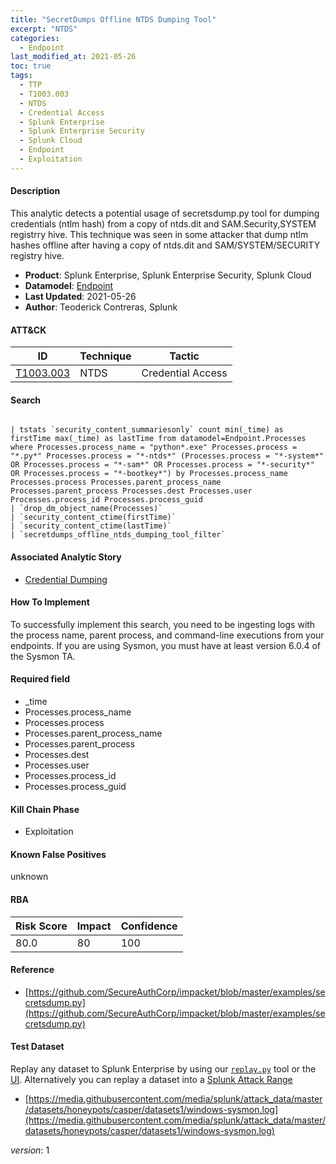 ```yaml
---
title: "SecretDumps Offline NTDS Dumping Tool"
excerpt: "NTDS"
categories:
  - Endpoint
last_modified_at: 2021-05-26
toc: true
tags:
  - TTP
  - T1003.003
  - NTDS
  - Credential Access
  - Splunk Enterprise
  - Splunk Enterprise Security
  - Splunk Cloud
  - Endpoint
  - Exploitation
---
```




#### Description

This analytic detects a potential usage of secretsdump.py tool for dumping credentials (ntlm hash) from a copy of ntds.dit and SAM.Security,SYSTEM registrry hive. This technique was seen in some attacker that dump ntlm hashes offline after having a copy of ntds.dit and SAM/SYSTEM/SECURITY registry hive.

- **Product**: Splunk Enterprise, Splunk Enterprise Security, Splunk Cloud
- **Datamodel**: [Endpoint](https://docs.splunk.com/Documentation/CIM/latest/User/Endpoint)
- **Last Updated**: 2021-05-26
- **Author**: Teoderick Contreras, Splunk


#### ATT&CK

| ID          | Technique   | Tactic       |
| ----------- | ----------- |--------------|
| [T1003.003](https://attack.mitre.org/techniques/T1003/003/) | NTDS | Credential Access |


#### Search

```

| tstats `security_content_summariesonly` count min(_time) as firstTime max(_time) as lastTime from datamodel=Endpoint.Processes where Processes.process_name = "python*.exe" Processes.process = "*.py*" Processes.process = "*-ntds*" (Processes.process = "*-system*" OR Processes.process = "*-sam*" OR Processes.process = "*-security*" OR Processes.process = "*-bootkey*") by Processes.process_name Processes.process Processes.parent_process_name Processes.parent_process Processes.dest Processes.user Processes.process_id Processes.process_guid 
| `drop_dm_object_name(Processes)` 
| `security_content_ctime(firstTime)` 
| `security_content_ctime(lastTime)` 
| `secretdumps_offline_ntds_dumping_tool_filter`
```

#### Associated Analytic Story
* [Credential Dumping](_stories/credential_dumping)


#### How To Implement
To successfully implement this search, you need to be ingesting logs with the process name, parent process, and command-line executions from your endpoints. If you are using Sysmon, you must have at least version 6.0.4 of the Sysmon TA.

#### Required field
* _time
* Processes.process_name
* Processes.process
* Processes.parent_process_name
* Processes.parent_process
* Processes.dest
* Processes.user
* Processes.process_id
* Processes.process_guid


#### Kill Chain Phase
* Exploitation


#### Known False Positives
unknown



#### RBA

| Risk Score  | Impact      | Confidence   |
| ----------- | ----------- |--------------|
| 80.0 | 80 | 100 |



#### Reference

* [https://github.com/SecureAuthCorp/impacket/blob/master/examples/secretsdump.py](https://github.com/SecureAuthCorp/impacket/blob/master/examples/secretsdump.py)



#### Test Dataset
Replay any dataset to Splunk Enterprise by using our [`replay.py`](https://github.com/splunk/attack_data#using-replaypy) tool or the [UI](https://github.com/splunk/attack_data#using-ui).
Alternatively you can replay a dataset into a [Splunk Attack Range](https://github.com/splunk/attack_range#replay-dumps-into-attack-range-splunk-server)

* [https://media.githubusercontent.com/media/splunk/attack_data/master/datasets/honeypots/casper/datasets1/windows-sysmon.log](https://media.githubusercontent.com/media/splunk/attack_data/master/datasets/honeypots/casper/datasets1/windows-sysmon.log)


_version_: 1